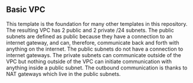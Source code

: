 ## Basic VPC

This template is the foundation for many other templates in this repository. The resulting VPC has 2 public and 2 private /24 subnets. The public subnets are defined as public because they have a connection to an internet gateway, and can, therefore, communicate back and forth with anything on the internet. The public subnets do not have a connection to internet gateways. The private subnets can communicate outside of the VPC but nothing outside of the VPC can initiate communication with anything inside a public subnet. The outbound communication is thanks to NAT gateways which live in the public subnets.